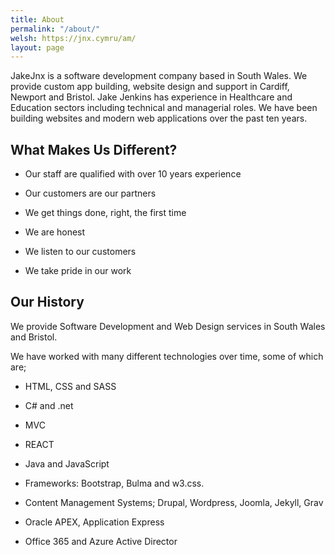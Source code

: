 ```yaml
---
title: About
permalink: "/about/"
welsh: https://jnx.cymru/am/
layout: page
---
```


JakeJnx is a software development company based in South Wales. We provide custom app building, website design and support in Cardiff, Newport and Bristol. Jake Jenkins has experience in Healthcare and Education sectors including technical and managerial roles. We have been building websites and modern web applications over the past ten years.

## What Makes Us Different?

* Our staff are qualified with over 10 years experience

* Our customers are our partners

* We get things done, right, the first time

* We are honest

* We listen to our customers

* We take pride in our work

## Our History

We provide Software Development and Web Design services in South Wales and Bristol.

We have worked with many different technologies over time, some of which are;

* HTML, CSS and SASS

* C# and .net

* MVC

* REACT

* Java and JavaScript

* Frameworks: Bootstrap, Bulma and w3.css.

* Content Management Systems; Drupal, Wordpress, Joomla, Jekyll, Grav

* Oracle APEX, Application Express

* Office 365 and Azure Active Director